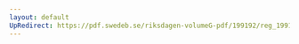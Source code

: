 ```yaml
---
layout: default
UpRedirect: https://pdf.swedeb.se/riksdagen-volumeG-pdf/199192/reg_199192/reg_199192_0671.pdf
---
```

